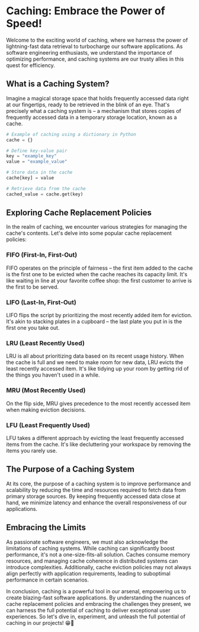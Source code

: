 # Caching: Embrace the Power of Speed!

Welcome to the exciting world of caching, where we harness the power of lightning-fast data retrieval to turbocharge our software applications. As software engineering enthusiasts, we understand the importance of optimizing performance, and caching systems are our trusty allies in this quest for efficiency.

## What is a Caching System?

Imagine a magical storage space that holds frequently accessed data right at our fingertips, ready to be retrieved in the blink of an eye. That's precisely what a caching system is – a mechanism that stores copies of frequently accessed data in a temporary storage location, known as a cache.

```python
# Example of caching using a dictionary in Python
cache = {}

# Define key-value pair
key = "example_key"
value = "example_value"

# Store data in the cache
cache[key] = value

# Retrieve data from the cache
cached_value = cache.get(key)
```

## Exploring Cache Replacement Policies

In the realm of caching, we encounter various strategies for managing the cache's contents. Let's delve into some popular cache replacement policies:

### FIFO (First-In, First-Out)

FIFO operates on the principle of fairness – the first item added to the cache is the first one to be evicted when the cache reaches its capacity limit. It's like waiting in line at your favorite coffee shop: the first customer to arrive is the first to be served.

### LIFO (Last-In, First-Out)

LIFO flips the script by prioritizing the most recently added item for eviction. It's akin to stacking plates in a cupboard – the last plate you put in is the first one you take out.

### LRU (Least Recently Used)

LRU is all about prioritizing data based on its recent usage history. When the cache is full and we need to make room for new data, LRU evicts the least recently accessed item. It's like tidying up your room by getting rid of the things you haven't used in a while.

### MRU (Most Recently Used)

On the flip side, MRU gives precedence to the most recently accessed item when making eviction decisions.

### LFU (Least Frequently Used)

LFU takes a different approach by evicting the least frequently accessed items from the cache. It's like decluttering your workspace by removing the items you rarely use.

## The Purpose of a Caching System

At its core, the purpose of a caching system is to improve performance and scalability by reducing the time and resources required to fetch data from primary storage sources. By keeping frequently accessed data close at hand, we minimize latency and enhance the overall responsiveness of our applications.

## Embracing the Limits

As passionate software engineers, we must also acknowledge the limitations of caching systems. While caching can significantly boost performance, it's not a one-size-fits-all solution. Caches consume memory resources, and managing cache coherence in distributed systems can introduce complexities. Additionally, cache eviction policies may not always align perfectly with application requirements, leading to suboptimal performance in certain scenarios.

In conclusion, caching is a powerful tool in our arsenal, empowering us to create blazing-fast software applications. By understanding the nuances of cache replacement policies and embracing the challenges they present, we can harness the full potential of caching to deliver exceptional user experiences. So let's dive in, experiment, and unleash the full potential of caching in our projects! 😁🍁
